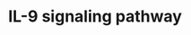 ---
annotations:
- id: PW:0000909
  parent: signaling pathway
  type: Pathway Ontology
  value: interleukin-9 signaling pathway
authors:
- MaintBot
- Mkutmon
- Eweitz
description: ''
last-edited: 2021-05-16
organisms:
- Pan troglodytes
redirect_from:
- /index.php/Pathway:WP856
- /instance/WP856
revision: null
schema-jsonld:
- '@context': https://schema.org/
  '@id': https://wikipathways.github.io/pathways/WP856.html
  '@type': Dataset
  creator:
    '@type': Organization
    name: WikiPathways
  description: ''
  keywords:
  - AKT1
  - GRB2
  - IL2RG
  - IL9
  - IL9R
  - IRS1
  - IRS2
  - JAK1
  - JAK3
  - KAT5
  - MAP2K1
  - MAP2K2
  - MAPK1
  - MAPK3
  - PIK3R1
  - PTPN11
  - SHC1
  - SOCS3
  - STAT1
  - STAT3
  - STAT5A
  - STAT5B
  - TYK2
  - VCP
  license: CC0
  name: IL-9 signaling pathway
seo: CreativeWork
title: IL-9 signaling pathway
wpid: WP856
---